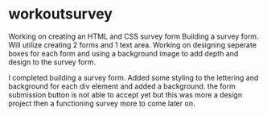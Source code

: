 # workoutsurvey
Working on creating an HTML and CSS survey form
Building a survey form.
Will utilize creating 2 forms and 1 text area.
Working on designing seperate boxes for each form and using a background image to add depth and design to the survey form.

I completed building a survey form.  Added some styling to the lettering and background for each div element and added a background.
the form submission button is not able to accept yet but this was more a design project then a functioning survey more to come later on.
